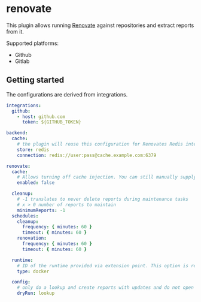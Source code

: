 # renovate

This plugin allows running [Renovate](https://github.com/renovatebot/renovate/) against repositories
and extract reports from it.

Supported platforms:

- Github
- Gitlab

## Getting started

The configurations are derived from integrations.

```yaml
integrations:
  github:
    - host: github.com
      token: ${GITHUB_TOKEN}

backend:
  cache:
    # the plugin will reuse this configuration for Renovates Redis integration
    store: redis
    connection: redis://user:pass@cache.example.com:6379

renovate:
  cache:
    # Allows turning off cache injection. You can still manually supply caches using the Renovate config
    enabled: false

  cleanup:
    # -1 translates to never delete reports during maintenance tasks
    # x > 0 number of reports to maintain
    minimumReports: -1
  schedules:
    cleanup:
      frequency: { minutes: 60 }
      timeout: { minutes: 60 }
    renovation:
      frequency: { minutes: 60 }
      timeout: { minutes: 60 }

  runtime:
    # ID of the runtime provided via extension point. This option is required as the backend comes with no runtime by default.
    type: docker

  config:
    # only do a lookup and create reports with updates and do not open PRs
    dryRun: lookup
```
